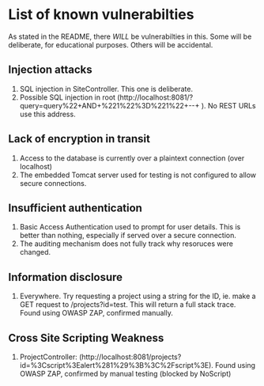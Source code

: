 # List of known vulnerabilties

As stated in the README, there *WILL* be vulnerabilties in this. Some will be deliberate, for educational purposes. Others will be accidental.

## Injection attacks

1. SQL injection in SiteController. This one is deliberate.
2. Possible SQL injection in root (http://localhost:8081/?query=query%22+AND+%221%22%3D%221%22+--+ ). No REST URLs use this address.


## Lack of encryption in transit

1. Access to the database is currently over a plaintext connection (over localhost)
2. The embedded Tomcat server used for testing is not configured to allow secure connections.


## Insufficient authentication

1. Basic Access Authentication used to prompt for user details. This is better than nothing, especially if served over a secure connection.
2. The auditing mechanism does not fully track why resoruces were changed.

## Information disclosure

1. Everywhere. Try requesting a project using a string for the ID, ie. make a GET request to /projects?id=test. This will return a full stack trace. Found using OWASP ZAP, confirmed manually.

## Cross Site Scripting Weakness 

1. ProjectController: (http://localhost:8081/projects?id=%3Cscript%3Ealert%281%29%3B%3C%2Fscript%3E). Found using OWASP ZAP, confirmed by manual testing (blocked by NoScript)
